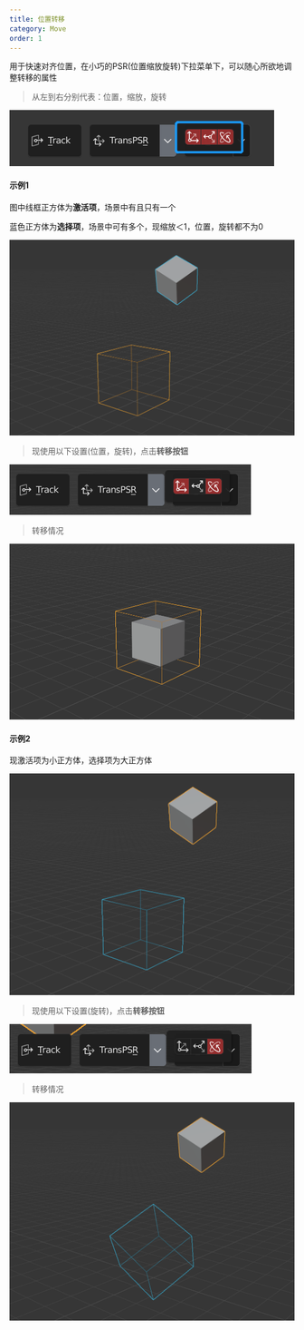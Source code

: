 ```yaml
---
title: 位置转移
category: Move
order: 1
---
```


用于快速对齐位置，在小巧的PSR(位置缩放旋转)下拉菜单下，可以随心所欲地调整转移的属性

> 从左到右分别代表：位置，缩放，旋转

![transpsr1](../../uploads/transpsr1.png)

#### 示例1

图中线框正方体为**激活项**，场景中有且只有一个

蓝色正方体为**选择项**，场景中可有多个，现缩放＜1，位置，旋转都不为0

![transpsr2](../../uploads/transpsr2.png)

> 现使用以下设置(位置，旋转)，点击**转移按钮**

![transpsr3](../../uploads/transpsr3.png)

> 转移情况

![transpsr4](../../uploads/transpsr4.png)



#### 示例2

现激活项为小正方体，选择项为大正方体

![transpsr5](../../uploads/transpsr5.png)

> 现使用以下设置(旋转)，点击**转移按钮**

![transpsr7](../../uploads/transpsr7.png)

> 转移情况

![transpsr6](../../uploads/transpsr6.png)